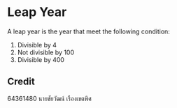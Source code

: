 # Leap Year

A leap year is the year that meet the following condition:
1. Divisible by 4
2. Not divisible by 100
3. Divisible by 400

## Credit
64361480 นายชัยวัฒน์ เรืองเขตพิศ